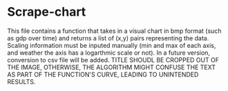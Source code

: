 # Scrape-chart
This file contains a function that takes in a visual chart in bmp format (such as gdp over time) and returns a list of (x,y) pairs representing the data. Scaling information must be inputed manually (min and max of each axis, and weather the axis has a logarthmic scale or not). In a future version, conversion to csv file will be added.
TITLE SHOUDL BE CROPPED OUT OF THE IMAGE, OTHERWISE, THE ALGORITHM MIGHT CONFUSE THE TEXT AS PART OF THE FUNCTION'S CURVE, LEADING TO UNINTENDED RESULTS.
